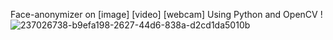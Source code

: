 Face-anonymizer on [image] [video] [webcam]
 Using Python and OpenCV !
![237026738-b9efa198-2627-44d6-838a-d2cd1da5010b](https://github.com/hagarabobakr/Face_anonymizer/assets/84254977/0d0896e3-d3f4-4639-9153-05c1e68f663f)
